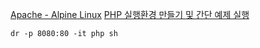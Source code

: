[Apache - Alpine Linux](https://wiki.alpinelinux.org/wiki/Apache)
[PHP 실행환경 만들기 및 간단 예제 실행](https://velog.io/@tkddnwkdb/PHP-%EC%8B%A4%ED%96%89%ED%99%98%EA%B2%BD-%EB%A7%8C%EB%93%A4%EA%B8%B0)

`dr -p 8080:80 -it php sh`
